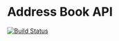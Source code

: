 # Address Book API

[![Build Status](https://travis-ci.com/evgenyfedorov2/AddressBookAPI.svg?branch=master)](https://travis-ci.com/evgenyfedorov2/AddressBookAPI)